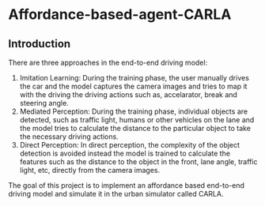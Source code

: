 # Affordance-based-agent-CARLA

## Introduction
There are three approaches in the end-to-end driving model:
 1. Imitation Learning: During the training phase, the user manually drives the car and the model captures the camera images and tries to map it with the driving the driving actions such as, accelarator, break and steering angle.  
 2. Mediated Perception: During the training phase, individual objects are detected, such as traffic light, humans or other vehicles on the lane and the model tries to calculate the distance to the particular object to take the necessary driving actions.
 3. Direct Perception: In direct perception, the complexity of the object detection is avoided instead the model is trained to calculate the features such as the distance to the object in the front, lane angle, traffic light, etc, directly from the camera images.
 
 The goal of this project is to implement an affordance based end-to-end driving model and simulate it in the urban simulator called CARLA.
